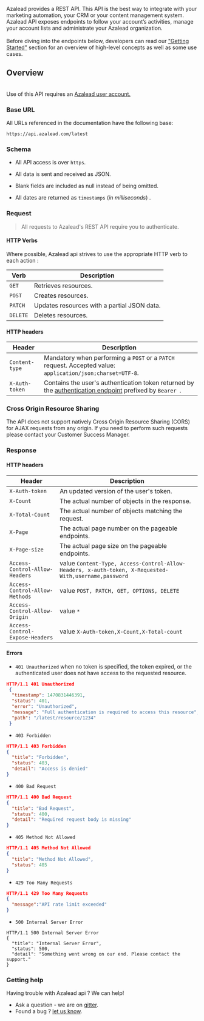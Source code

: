 Azalead provides a REST API. This API is the best way to integrate with your marketing automation, your CRM or your content management system.
Azalead API exposes endpoints to follow your account’s activities, manage your account lists and administrate your Azalead organization.
<br/><br/>
Before diving into the endpoints below, developers can read our <a href="https://azaanalytics.portal.azure-api.net/support" target="_parent">"Getting Started"</a> section for an overview of high-level concepts as well as some use cases.

## Overview
<br/>Use of this API requires an <a href="http://go.azalead.com/l/85062/2015-09-23/bqfw7" target="_blank">Azalead user account.</a>

<span id="api-_-BaseURL"/>

### Base URL
All URLs referenced in the documentation have the following base:

````
https://api.azalead.com/latest
````

<span id="api-_-Schema"/>

### Schema

-   All API access is over `https`.

-   All data is sent and received as JSON.

-   Blank fields are included as null instead of being omitted.

-   All dates are returned as `timestamps` (_in milliseconds_) .

<span id="api-_-Request"/>

### Request
> All requests to Azalead's REST API require you to authenticate.

#### HTTP Verbs

Where possible, Azalead api strives to use the appropriate HTTP verb to each action :

| **Verb**    | **Description** |
| ----------- |----------------------------------------|
| `GET`       | Retrieves resources. |
| `POST`      | Creates  resources. |
| `PATCH`     | Updates resources with a partial JSON data. |
| `DELETE`    | Deletes resources. |

####  HTTP headers

| **Header**     | **Description** |
| -------------- |----------------------------------------|
| `Content-type` | Mandatory when performing a `POST` or a `PATCH` request. Accepted value: `application/json;charset=UTF-8`.|
| `X-Auth-token` | Contains the user's authentication  token returned by the <a href="#api-Authentication">authentication endpoint</a> prefixed by `Bearer `.|


### Cross Origin Resource Sharing

The API does not support natively Cross Origin Resource Sharing (CORS) for AJAX requests from any origin. If you need to perform such requests please contact your Customer Success Manager.

<span id="api-_-Response"/>

### Response

####  HTTP headers

| **Header**     | **Description** |
| -------------- |----------------------------------------|
| `X-Auth-token` | An updated version of the user's token. |
| `X-Count`      | The actual number of objects in the response. |
| `X-Total-Count`| The actual number of objects matching the request. |
| `X-Page`       | The actual page number on the pageable endpoints. |
| `X-Page-size`  | The actual page size on the pageable endpoints. |
| `Access-Control-Allow-Headers ` | value `Content-Type, Access-Control-Allow-Headers, x-auth-token, X-Requested-With,username,password` |
| `Access-Control-Allow-Methods` | value `POST, PATCH, GET, OPTIONS, DELETE`|
| `Access-Control-Allow-Origin` | value `*` |
| `Access-Control-Expose-Headers ` | value `X-Auth-token,X-Count,X-Total-count` |


#### Errors

-   `401 Unauthorized` when no token is specified, the token expired, or the authenticated user does not have access to the requested resource.

```` JSON
HTTP/1.1 401 Unauthorized
 {
  "timestamp": 1470831446391,
  "status": 401,
  "error": "Unauthorized",
  "message": "Full authentication is required to access this resource",
  "path": "/latest/resource/1234"
 }
````

-   `403 Forbidden`

```` JSON
HTTP/1.1 403 Forbidden
{
  "title": "Forbidden",
  "status": 403,
  "detail": "Access is denied"
}
````

-   `400 Bad Request`  

````JSON
HTTP/1.1 400 Bad Request
{
  "title": "Bad Request",
  "status": 400,
  "detail": "Required request body is missing"
}
````

-   `405 Method Not Allowed`

````JSON
HTTP/1.1 405 Method Not Allowed
{
  "title": "Method Not Allowed",
  "status": 405
}
````

-   `429 Too Many Requests`

````JSON
HTTP/1.1 429 Too Many Requests
{
  "message":"API rate limit exceeded"
}
````

-   `500 Internal Server Error`

````
HTTP/1.1 500 Internal Server Error
{
  "title": "Internal Server Error",
  "status": 500,
  "detail": "Something went wrong on our end. Please contact the support."
}
````




<span id="api-_-Help"/>

### Getting help

Having trouble with Azalead api ? We can help!
-   Ask a question - we are on <a href='https://gitter.im/azalead/azalead-api'>gitter</a>.
-   Found a bug ?  <a href='https://github.com/Azalead/azalead.github.io/issues'>let us know</a>.
